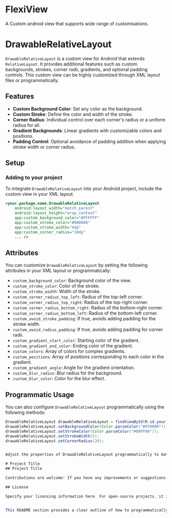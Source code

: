 # FlexiView
A Custom android view that supports wide range of customisations.

# DrawableRelativeLayout

`DrawableRelativeLayout` is a custom view for Android that extends `RelativeLayout`. It provides additional features such as custom backgrounds, strokes, corner radii, gradients, and optional padding controls. This custom view can be highly customized through XML layout files or programmatically.

## Features

- **Custom Background Color**: Set any color as the background.
- **Custom Stroke**: Define the color and width of the stroke.
- **Corner Radius**: Individual control over each corner's radius or a uniform radius for all.
- **Gradient Backgrounds**: Linear gradients with customizable colors and positions.
- **Padding Control**: Optional avoidance of padding addition when applying stroke width or corner radius.

## Setup

### Adding to your project

To integrate `DrawableRelativeLayout` into your Android project, include the custom view in your XML layout.

```xml
<your.package.name.DrawableRelativeLayout
    android:layout_width="match_parent"
    android:layout_height="wrap_content"
    app:custom_background_color="#FFFFFF"
    app:custom_stroke_color="#000000"
    app:custom_stroke_width="4dp"
    app:custom_corner_radius="10dp"
    ... />
```

## Attributes

You can customize `DrawableRelativeLayout` by setting the following attributes in your XML layout or programmatically:

- `custom_background_color`: Background color of the view.
- `custom_stroke_color`: Color of the stroke.
- `custom_stroke_width`: Width of the stroke.
- `custom_corner_radius_top_left`: Radius of the top-left corner.
- `custom_corner_radius_top_right`: Radius of the top-right corner.
- `custom_corner_radius_bottom_right`: Radius of the bottom-right corner.
- `custom_corner_radius_bottom_left`: Radius of the bottom-left corner.
- `custom_avoid_stroke_padding`: If true, avoids adding padding for the stroke width.
- `custom_avoid_radius_padding`: If true, avoids adding padding for corner radii.
- `custom_gradient_start_color`: Starting color of the gradient.
- `custom_gradient_end_color`: Ending color of the gradient.
- `custom_colors`: Array of colors for complex gradients.
- `custom_positions`: Array of positions corresponding to each color in the gradient.
- `custom_gradient_angle`: Angle for the gradient orientation.
- `custom_blur_radius`: Blur radius for the background.
- `custom_blur_color`: Color for the blur effect.

## Programmatic Usage

You can also configure `DrawableRelativeLayout` programmatically using the following methods:

```java
DrawableRelativeLayout drawableRelativeLayout = findViewById(R.id.your_view_id);
drawableRelativeLayout.setBackgroundColor(Color.parseColor("#FF0000"));
drawableRelativeLayout.setStrokeColor(Color.parseColor("#00FF00"));
drawableRelativeLayout.setStrokeWidth(5);
drawableRelativeLayout.setCornerRadius(20);


Adjust the properties of DrawableRelativeLayout programmatically to match your specific requirements. These methods provide a way to customize the view after it has been initialized.

# Project Title
## Project Title

Contributions are welcome! If you have any improvements or suggestions, please feel free to submit a pull request or open an issue. We appreciate feedback from the community to help enhance the project.

## License

Specify your licensing information here. For open-source projects, it is crucial to outline how the code can be used and modified by others. Ensure that your license choice reflects your intentions for the use of your software.


This README section provides a clear outline of how to programmatically configure the custom view, how others can contribute to its development, and reminds you to specify the license under which your project is released. Adjust the content as needed to suit the specific context of your project or any additional instructions you might want to include.